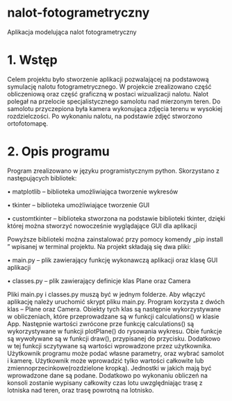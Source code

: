 # nalot-fotogrametryczny
Aplikacja modelująca nalot fotogrametryczny

# 1. Wstęp

Celem projektu było stworzenie aplikacji pozwalającej na podstawową symulację nalotu
fotogrametrycznego. W projekcie zrealizowano część obliczeniową oraz część graficzną w postaci
wizualizacji nalotu. Nalot polegał na przelocie specjalistycznego samolotu nad mierzonym teren. Do
samolotu przyczepiona była kamera wykonująca zdjęcia terenu w wysokiej rozdzielczości. Po
wykonaniu nalotu, na podstawie zdjęć stworzono ortofotomapę.

# 2. Opis programu

Program zrealizowano w języku programistycznym python. Skorzystano z następujących
bibliotek:

• matplotlib – biblioteka umożliwiająca tworzenie wykresów

• tkinter – biblioteka umożliwiające tworzenie GUI

• customtkinter – biblioteka stworzona na podstawie biblioteki tkinter, dzięki której można stworzyć nowocześnie wyglądające GUI dla aplikacji

Powyższe biblioteki można zainstalować przy pomocy komendy „pip install <nazwa biblioteki>”
wpisanej w terminal projektu. Na projekt składają się dwa pliki:

• main.py – plik zawierający funkcję wykonawczą aplikacji oraz klasę GUI aplikacji

• classes.py – plik zawierający definicje klas Plane oraz Camera

Pliki main.py i classes.py muszą być w jednym folderze. Aby włączyć aplikację należy uruchomić
skrypt pliku main.py.
Program korzysta z dwóch klas – Plane oraz Camera. Obiekty tych klas są następnie
wykorzystywane w obliczeniach, które przeprowadzane są w funkcji calculations() w klasie App.
Następnie wartości zwrócone prze funkcję calculations() są wykorzystywane w funkcji plotPlane() do
rysowania wykresu. Obie funkcje są wywoływane są w funkcji draw(), przypisanej do przycisku.
Dodatkowo w tej funkcji sczytywane są wartości wprowadzone przez użytkownika.
Użytkownik programu może podać własne parametry, oraz wybrać samolot i kamerę.
Użytkownik może wprowadzić tylko wartości całkowite lub zmiennoprzecinkowe(rozdzielone
kropką). Jednostki w jakich mają być wprowadzone dane są podane. Dodatkowo po wykonaniu
obliczeń na konsoli zostanie wypisany całkowity czas lotu uwzględniając trasę z lotniska nad teren,
oraz trasę powrotną na lotnisko.
